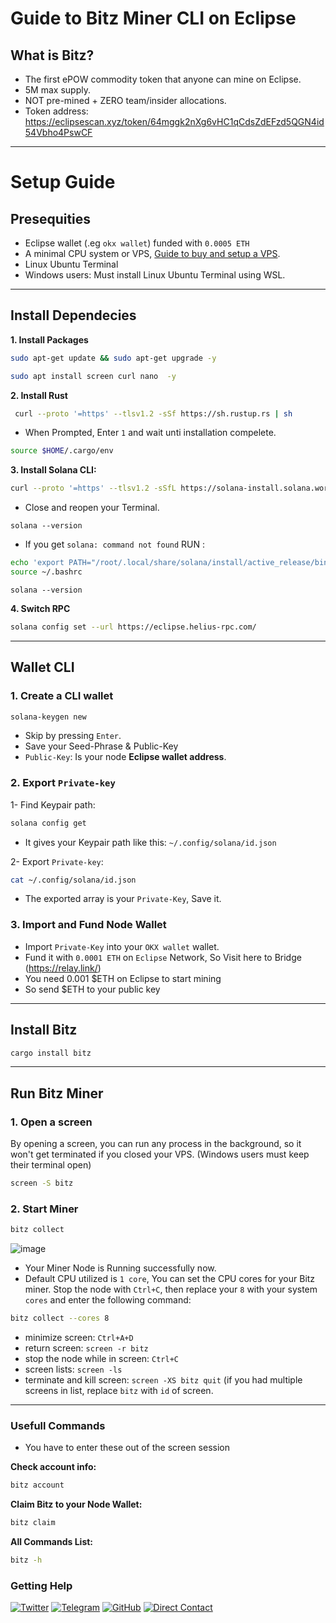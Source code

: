 # Guide to Bitz Miner CLI on Eclipse

## What is Bitz?
- The first ePOW commodity token that anyone can mine on Eclipse.
- 5M max supply.
- NOT pre-mined + ZERO team/insider allocations.
- Token address: https://eclipsescan.xyz/token/64mggk2nXg6vHC1qCdsZdEFzd5QGN4id54Vbho4PswCF

---

# Setup Guide
## Presequities
- Eclipse wallet (.eg `okx wallet`) funded with `0.0005 ETH`
- A minimal CPU system or VPS, [Guide to buy and setup a VPS](https://x.com/airdropzenith_/status/1889908762678534407?s=46&t=NgAwg5Rl2WrF88epuFrfSQ).
- Linux Ubuntu Terminal
- Windows users: Must install Linux Ubuntu Terminal using WSL. 

---

## Install Dependecies
**1. Install Packages**
```bash
sudo apt-get update && sudo apt-get upgrade -y

sudo apt install screen curl nano  -y
```
**2. Install Rust**
```bash
 curl --proto '=https' --tlsv1.2 -sSf https://sh.rustup.rs | sh
```
* When Prompted, Enter `1` and wait unti installation compelete.
```bash
source $HOME/.cargo/env
```
**3. Install Solana CLI:**
```bash
curl --proto '=https' --tlsv1.2 -sSfL https://solana-install.solana.workers.dev | bash
```
* Close and reopen your Terminal.
```
solana --version
```
* If you get `solana: command not found` RUN :
```bash
echo 'export PATH="/root/.local/share/solana/install/active_release/bin:$PATH"' >> ~/.bashrc
source ~/.bashrc
```
```
solana --version
```

**4. Switch RPC**
```bash
solana config set --url https://eclipse.helius-rpc.com/
```

---

## Wallet CLI
### 1. Create a CLI wallet
```bash
solana-keygen new
```
* Skip by pressing `Enter`.
* Save your Seed-Phrase & Public-Key
* `Public-Key`: Is your node **Eclipse wallet address**.

### 2. Export `Private-key`

1- Find Keypair path:
```bash
solana config get
```
* It gives your Keypair path like this: `~/.config/solana/id.json`

2- Export `Private-key`:
```bash
cat ~/.config/solana/id.json
```
* The exported array is your `Private-Key`, Save it.

### 3. Import and Fund Node Wallet
* Import `Private-Key` into your `OKX wallet` wallet.
* Fund it with `0.0001 ETH` on `Eclipse` Network, So Visit here to Bridge (https://relay.link/)
* You need 0.001 $ETH on Eclipse to start mining
* So send $ETH to your public key

---

## Install Bitz
```bash
cargo install bitz
```

---

## Run Bitz Miner
### 1. Open a screen
By opening a screen, you can run any process in the background, so it won't get terminated if you closed your VPS. (Windows users must keep their terminal open)
```bash
screen -S bitz
```

### 2. Start Miner
```bash
bitz collect
```

![image](https://github.com/user-attachments/assets/7c526a4b-07da-4ad5-889f-17674761b5e7)

* Your Miner Node is Running successfully now.
* Default CPU utilized is `1 core`, You can set the CPU cores for your Bitz miner. Stop the node with `Ctrl+C`, then replace your `8` with your system `cores` and enter the following command:
```bash
bitz collect --cores 8
```
* minimize screen: `Ctrl+A+D`
* return screen: `screen -r bitz`
* stop the node while in screen: `Ctrl+C`
* screen lists: `screen -ls`
* terminate and kill screen: `screen -XS bitz quit` (if you had multiple screens in list, replace `bitz` with `id` of screen.

---

### Usefull Commands
* You have to enter these out of the screen session

**Check account info:**
```bash
bitz account
```

**Claim Bitz to your Node Wallet:**
```bash
bitz claim
```

**All Commands List:**
```bash
bitz -h
```
### Getting Help
[![Twitter](https://img.shields.io/badge/Twitter-%231DA1F2.svg?style=for-the-badge&logo=Twitter&logoColor=white)](https://x.com/airdropzenith_)
[![Telegram](https://img.shields.io/badge/Telegram-2CA5E0?style=for-the-badge&logo=telegram&logoColor=white)](https://t.me/airdropzenith)
[![GitHub](https://img.shields.io/badge/github-%23121011.svg?style=for-the-badge&logo=github&logoColor=white)](https://github.com/airdropzenith)
[![Direct Contact](https://img.shields.io/badge/Telegram-Direct%20Contact-green?style=for-the-badge&logo=telegram)](https://t.me/cminerbox)
